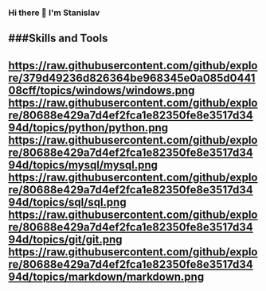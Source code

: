 ### Hi there 👋 I'm Stanislav

###Skills and Tools
-----
https://raw.githubusercontent.com/github/explore/379d49236d826364be968345e0a085d044108cff/topics/windows/windows.png
https://raw.githubusercontent.com/github/explore/80688e429a7d4ef2fca1e82350fe8e3517d3494d/topics/python/python.png
https://raw.githubusercontent.com/github/explore/80688e429a7d4ef2fca1e82350fe8e3517d3494d/topics/mysql/mysql.png
https://raw.githubusercontent.com/github/explore/80688e429a7d4ef2fca1e82350fe8e3517d3494d/topics/sql/sql.png
https://raw.githubusercontent.com/github/explore/80688e429a7d4ef2fca1e82350fe8e3517d3494d/topics/git/git.png
https://raw.githubusercontent.com/github/explore/80688e429a7d4ef2fca1e82350fe8e3517d3494d/topics/markdown/markdown.png
----

<!--
**Drimmwald/Drimmwald** is a ✨ _special_ ✨ repository because its `README.md` (this file) appears on your GitHub profile.

Here are some ideas to get you started:

- 🔭 I’m currently working on ...
- 🌱 I’m currently learning ...
- 👯 I’m looking to collaborate on ...
- 🤔 I’m looking for help with ...
- 💬 Ask me about ...
- 📫 How to reach me: ...
- 😄 Pronouns: ...
- ⚡ Fun fact: ...
-->
